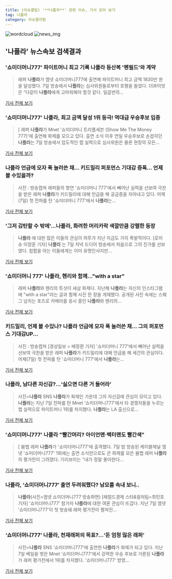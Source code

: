 ```yaml
---
title: (이슈클립) '**나플라**' 관련 이슈, 기사 모아 보기
tag: 나플라
category: 이슈클리핑
---
```

![wordcloud](https://s3.ap-northeast-2.amazonaws.com/lyrics101-wordcloud/2018-09-09-1536423715.png)
![news_img](https://user-images.githubusercontent.com/42597476/44507050-1206f400-a6e4-11e8-8d98-7ffbfebb353f.png)
## **'**나플라**'** 뉴스속보 검색결과
### '쇼미더머니777' 파이트머니 최고 기록 **나플라** 등산복 '펜필드'와 계약

>래퍼 **나플라**가 엠넷 쇼미더머니777에 출연해 파이트머니 최고 금액 1830만 원을 달성했다. 7일 방송에서 **나플라**는 심사위원들로부터 호평을 들었다. 더콰이엇은 “다같이 **나플라**에게 고마워해야 할것 같다. 일곱번의...

<a href="http://www.kookje.co.kr/news2011/asp/newsbody.asp?code=0500&key=20180909.99099003226" target="_blank">기사 전체 보기</a>

### '쇼미더머니777' **나플라**, 최고 금액 달성 1위 등극! 역대급 우승후보 입증

>[ 래퍼 **나플라**가 Mnet '쇼미더머니 트리플세븐 (Show Me The Money 777)'에 출연해 화제를 모으고 있다. 출연 소식 이후 연일 우승후보로 손꼽히던 **나플라**는 7일 방송에서 압도적인 랩 실력으로 심사위원은 물론 현장의 모든...

<a href="http://www.mydaily.co.kr/new_yk/html/read.php?newsid=201809080615867331&ext=na" target="_blank">기사 전체 보기</a>

### **나플라** 언급에 모자 푹 눌러쓴 채... 키드밀리 퍼포먼스 기대감 증폭... 언제 볼 수있을까?

>사진 : 방송캡쳐 래퍼들의 향연 '쇼미더머니 777'에서 빼어난 실력을 선보여 극찬을 받은 래퍼 **나플라**가 키드밀리에 대해 언급을 해 궁금증을 자아내고 있다. 어제(7일) 첫 전파를 탄 '쇼미더머니 777'에서 **나플라**는...

<a href="http://www.daejeontoday.com/news/articleView.html?idxno=512477" target="_blank">기사 전체 보기</a>

### '그저 감탄할 수 밖에'...**나플라**, 화려한 머리카락 색깔만큼 강렬한 등장

>**나플라** 에 대한 많은 이들의 관심이 하루가 지난 지금도 가히 폭발적이다. [로이슈 이장훈 기자] **나플라** 는 7일 저녁 드디어 방송에서 처음으로 그의 진가를 선보였다. 힙합을 아는 이들에게는 이미 유명인사지만...

<a href="http://www.lawissue.co.kr/view.php?ud=201809082108466056a28b45db0_12" target="_blank">기사 전체 보기</a>

### '쇼미더머니 777' **나플라**, 헨리와 함께…"with a star"

>래퍼 **나플라**와 헨리의 투샷이 새삼 화제다. 지난해 **나플라**는 자신의 인스타그램에 "with a star"라는 글과 함께 사진 한 장을 게재했다. 공개된 사진 속에는 스웨그 넘치는 포즈로 카메라를 응시 중인 **나플라**와 헨리의...

<a href="http://www.topstarnews.net/news/articleView.html?idxno=478386" target="_blank">기사 전체 보기</a>

### 키드밀리, 언제 볼 수있나? **나플라** 언급에 모자 푹 눌러쓴 채... 그의 퍼포먼스 기대감UP...

>사진 : 방송캡쳐 [경상일보 = 배정환 기자] '쇼미더머니 777'에서 빼어난 실력을 선보여 극찬을 받은 래퍼 **나플라**가 키드밀리에 대해 언급을 해 세간의 관심이다.   어제(7일) 첫 전파를 탄 '쇼미더머니 777'에서 **나플라**는...

<a href="http://www.ksilbo.co.kr/news/articleView.html?idxno=658679" target="_blank">기사 전체 보기</a>

### **나플라**, 남다른 자신감?...‘싫으면 다른 거 들어라’

>사진=**나플라** SNS **나플라**가 화제인 가운데 그의 자신감에 관심이 모이고 있다. **나플라**는 지난 7일 전파를 탄 Mnet ‘쇼미더머니777’에서 타 경쟁자들을 누르는 랩 실력으로 파이트머니 1위를 차지했다. **나플라**는 LA 출신으로...

<a href="http://www.gukjenews.com/news/articleView.html?idxno=988302" target="_blank">기사 전체 보기</a>

### '쇼미더머니777' **나플라** "빨간머리? 아이언맨·벡터맨도 빨간색"

>[ 붐뱁 래퍼 **나플라**가 '쇼미더머니777'에 출격했다. 7일 밤 방송된 케이블채널 엠넷 '쇼미더머니777' 1회에는 출연 소식만으로도 큰 화제를 모은 붐뱁 래퍼 **나플라**의 평가전이 그려졌다. 기리보이는 "내가 정말 좋아한다...

<a href="http://www.mydaily.co.kr/new_yk/html/read.php?newsid=201809082135605849&ext=na" target="_blank">기사 전체 보기</a>

### **나플라**, ‘쇼미더머니777’ 출연 두려워했다? 남모를 속내 보니..

>**나플라**(사진=엠넷 쇼미더머니777 방송화면) [헤럴드경제 스타&컬처팀=최민호 기자] ‘쇼미더머니777’ 참가자 **나플라**에 대한 여론 관심이 뜨겁다. 지난 7일 엠넷 ‘쇼미더머니777’이 첫 방송돼 래퍼 평가전이 펼쳐진...

<a href="http://biz.heraldcorp.com/culture/view.php?ud=201809081157146435669_1" target="_blank">기사 전체 보기</a>

### ‘쇼미더머니777’ **나플라**, 천재래퍼의 목표?...‘돈 엄청 많은 래퍼’

>사진=**나플라** SNS ‘쇼미더머니777’에 출연한 **나플라**가 화제가 되고 있다. 지난 7일 베일을 벗은 Mnet ‘쇼미더머니777’에서 강력한 우승 후보로 거론된 **나플라**가 래퍼 평가전에서 1위를 차지했다. ‘쇼미더머니777’ 방영...

<a href="http://www.gukjenews.com/news/articleView.html?idxno=988163" target="_blank">기사 전체 보기</a>


